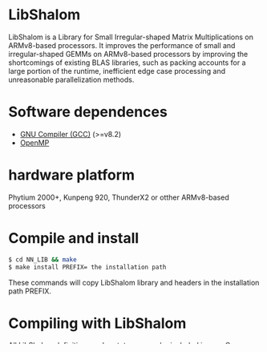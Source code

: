 # LibShalom

LibShalom is a Library for Small Irregular-shaped Matrix Multiplications on ARMv8-based processors. It improves the performance of small and irregular-shaped GEMMs on ARMv8-based
processors by improving the shortcomings of existing BLAS libraries, such as packing accounts for a large portion of the runtime, inefficient edge case processing and unreasonable parallelization methods.

# Software dependences
- [GNU Compiler (GCC)](https://gcc.gnu.org/) (>=v8.2)
- [OpenMP](https://www.openmp.org/)

# hardware platform
Phytium 2000+, Kunpeng 920, ThunderX2 or otther ARMv8-based processors

# Compile and install
```bash
$ cd NN_LIB && make  
$ make install PREFIX= the installation path
```
These commands will copy LibShalom library and headers in the installation path PREFIX.

# Compiling with LibShalom
All LibShalom definitions and prototypes may be included in your C source file by including a single header file, ```LibShalom.h```:
```C
#include <stdio.h>
#include <stdlib.h>
#include "LibShalom.h"
```

# API
```LibShalom_sgemm(int transa, int transb, float *C, float *A, float *B, long M, long N, long K)```   // Interface of small SGEMM  
```LibShalom_sgemm_mp(int transa, int transb, float *C, float *A, float *B, long M, long N, long K)```   // Interface of irregular-shaped SGEMM  
```LibShalom_dgemm(int transa, int transb, double *C, double *A, double *B, long M, long N, long K)```   // Interface of small DGEMM  
```LibShalom_set_thread_nums(int num)```                  // Set the total number of threads

# Running Examples
The command
```bash
$ cd benchmark/SGEMM && make  
```
will compile the benchmark program of fp32 small GEMM to generate the executable file ```main```. By executing ```main```, the user can get the evaluation result of the matrices of sizes from 8x8x8 to 128x128x128.

# Note
The matrices are stored in the row-major format in this library.
We will keep this library updated and maintained.
